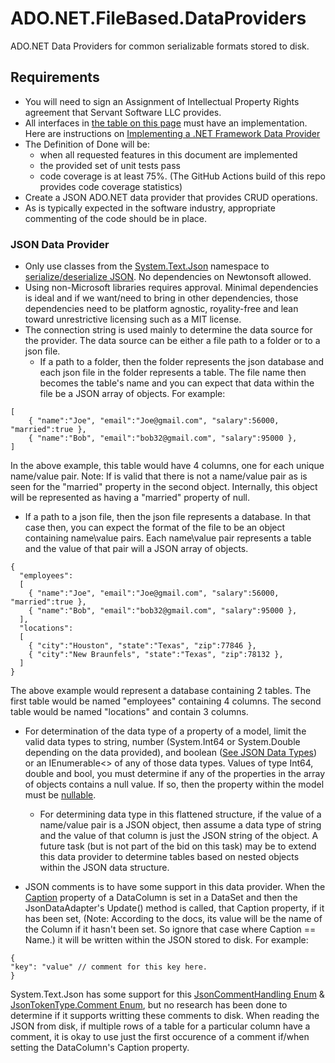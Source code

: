 # ADO.NET.FileBased.DataProviders
ADO.NET Data Providers for common serializable formats stored to disk.

## Requirements
- You will need to sign an Assignment of Intellectual Property Rights agreement that Servant Software LLC provides.
- All interfaces in [the table on this page](https://learn.microsoft.com/en-us/previous-versions/aa720599(v=vs.71)) must have an implementation.  Here are instructions on [Implementing a .NET Framework Data Provider](https://learn.microsoft.com/en-us/previous-versions/aa720164(v=vs.71))
- The Definition of Done will be:
  - when all requested features in this document are implemented
  - the provided set of unit tests pass
  - code coverage is at least 75%. (The GitHub Actions build of this repo provides code coverage statistics)
- Create a JSON ADO.NET data provider that provides CRUD operations.
- As is typically expected in the software industry, appropriate commenting of the code should be in place.

### JSON Data Provider
- Only use classes from the [System.Text.Json](https://learn.microsoft.com/en-us/dotnet/api/system.text.json) namespace to [serialize/deserialize JSON](https://learn.microsoft.com/en-us/dotnet/standard/serialization/system-text-json/how-to?pivots=dotnet-7-0).  No dependencies on Newtonsoft allowed.
- Using non-Microsoft libraries requires approval.  Minimal dependencies is ideal and if we want/need to bring in other dependencies, those dependencies need to be platform agnostic, royality-free and lean toward unrestrictive licensing such as a MIT license. 
- The connection string is used mainly to determine the data source for the provider.  The data source can be either a file path to a folder or to a json file.   
  - If a path to a folder, then the folder represents the json database and each json file in the folder represents a table.  The file name then becomes the table's name and you can expect that data within the file be a JSON array of objects.  For example:
```
[  
    { "name":"Joe", "email":"Joe@gmail.com", "salary":56000, "married":true },  
    { "name":"Bob", "email":"bob32@gmail.com", "salary":95000 },  
]
```
In the above example, this table would have 4 columns, one for each unique name/value pair.  Note: If is valid that there is not a name/value pair as is seen for the "married" property in the second object.  Internally, this object will be represented as having a "married" property of null.
  
  - If a path to a json file, then the json file represents a database.  In that case then, you can expect the format of the file to be an object containing name\value pairs.  Each name\value pair represents a table and the value of that pair will a JSON array of objects.
```
{
  "employees": 
  [  
    { "name":"Joe", "email":"Joe@gmail.com", "salary":56000, "married":true },  
    { "name":"Bob", "email":"bob32@gmail.com", "salary":95000 },  
  ],
  "locations":
  [
    { "city":"Houston", "state":"Texas", "zip":77846 },
    { "city":"New Braunfels", "state":"Texas", "zip":78132 },
  ]
}
```
The above example would represent a database containing 2 tables.  The first table would be named "employees" containing 4 columns.  The second table would be named "locations" and contain 3 columns.
  
- For determination of the data type of a property of a model, limit the valid data types to string, number (System.Int64 or System.Double depending on the data provided), and boolean ([See JSON Data Types](https://www.w3schools.com/js/js_json_datatypes.asp)) or an IEnumerable<> of any of those data types.   Values of type Int64, double and bool, you must determine if any of the properties in the array of objects contains a null value.  If so, then the property within the model must be [nullable](https://learn.microsoft.com/en-us/dotnet/csharp/language-reference/builtin-types/nullable-value-types).

  - For determining data type in this flattened structure, if the value of a name/value pair is a JSON object, then assume a data type of string and the value of that column is just the JSON string of the object.  A future task (but is not part of the bid on this task) may be to extend this data provider to determine tables based on nested objects within the JSON data structure.

- JSON comments is to have some support in this data provider.  When the [Caption](https://learn.microsoft.com/en-us/dotnet/api/system.data.datacolumn.caption?view=net-7.0) property of a DataColumn is set in a DataSet and then the JsonDataAdapter's Update() method is called, that Caption property, if it has been set, (Note:  According to the docs, its value will be the name of the Column if it hasn't been set.  So ignore that case where Caption == Name.) it will be written within the JSON stored to disk.  For example:
```
{
"key": "value" // comment for this key here.
}
```
System.Text.Json has some support for this [JsonCommentHandling Enum](https://learn.microsoft.com/en-us/dotnet/api/system.text.json.jsoncommenthandling?view=net-7.0) & [JsonTokenType.Comment Enum](https://learn.microsoft.com/en-us/dotnet/api/system.text.json.jsontokentype?view=net-7.0), but no research has been done to determine if it supports writting these comments to disk.
When reading the JSON from disk, if multiple rows of a table for a particular column have a comment, it is okay to use just the first occurence of a comment if/when setting the DataColumn's Caption property.
